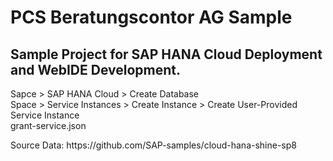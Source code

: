 # PCS Beratungscontor AG Sample
## Sample Project for SAP HANA Cloud Deployment and WebIDE Development.
<p>
Sapce > SAP HANA Cloud > Create Database <br>
Space > Service Instances > Create Instance > Create User-Provided Service Instance <br>
grant-service.json
</p>
Source Data: https://github.com/SAP-samples/cloud-hana-shine-sp8